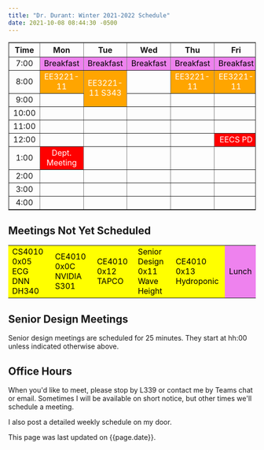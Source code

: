 ```yaml
---
title: "Dr. Durant: Winter 2021-2022 Schedule"
date: 2021-10-08 08:44:30 -0500
---
```


<style type="text/css">
td        { text-align: center;                      }
td.am     { background-color: red;     color: white; }
td.ce4010 { background-color: yellow;  color: black; text-align: left; }
td.ee3221 { background-color: orange;  color: white; }
td.lunch  { background-color: violet;  color: black; }
</style>

<div align="center">
<table border>
<tr><th>Time</th>       <th>Mon</th>                        <th>Tue</th>                                        <th>Wed</th>                        <th>Thu</th>                        <th>Fri</th>                        </tr>
<tr><td>7:00</td>       <td class="lunch">Breakfast</td>    <td class="lunch">Breakfast</td>                    <td class="lunch">Breakfast</td>    <td class="lunch">Breakfast</td>    <td class="lunch">Breakfast</td>    </tr>
<tr><td>8:00</td>       <td class="ee3221">EE3221-11</td>   <td class="ee3221" rowspan="2">EE3221-11 S343</td>  <td>&nbsp;</td>                     <td class="ee3221">EE3221-11</td>   <td class="ee3221">EE3221-11</td>   </tr>
<tr><td>9:00</td>       <td>&nbsp;</td>                                                                         <td>&nbsp;</td>                     <td>&nbsp;</td>                     <td>&nbsp;</td>                     </tr>
<tr><td>10:00</td>      <td>&nbsp;</td>                     <td>&nbsp;</td>                                     <td>&nbsp;</td>                     <td>&nbsp;</td>                     <td>&nbsp;</td>                     </tr>
<tr><td>11:00</td>      <td>&nbsp;</td>                     <td>&nbsp;</td>                                     <td>&nbsp;</td>                     <td>&nbsp;</td>                     <td>&nbsp;</td>                     </tr>
<tr><td>12:00</td>      <td>&nbsp;</td>                     <td>&nbsp;</td>                                     <td>&nbsp;</td>                     <td>&nbsp;</td>                     <td class="am">EECS PD</td>         </tr>
<tr><td>1:00</td>       <td class="am">Dept. Meeting</td>   <td>&nbsp;</td>                                     <td>&nbsp;</td>                     <td>&nbsp;</td>                     <td>&nbsp;</td>                     </tr>
<tr><td>2:00</td>       <td>&nbsp;</td>                     <td>&nbsp;</td>                                     <td>&nbsp;</td>                     <td>&nbsp;</td>                     <td>&nbsp;</td>                     </tr>
<tr><td>3:00</td>       <td>&nbsp;</td>                     <td>&nbsp;</td>                                     <td>&nbsp;</td>                     <td>&nbsp;</td>                     <td>&nbsp;</td>                     </tr>
<tr><td>4:00</td>       <td>&nbsp;</td>                     <td>&nbsp;</td>                                     <td>&nbsp;</td>                     <td>&nbsp;</td>                     <td>&nbsp;</td>                     </tr>
</table>
</div>

## Meetings Not Yet Scheduled
<table><tr>
<td class="ce4010">CS4010 0x05 ECG DNN DH340</td>
<td class="ce4010">CE4010 0x0C NVIDIA S301</td>
<td class="ce4010">CE4010 0x12 TAPCO</td>
<td class="ce4010">Senior Design 0x11 Wave Height</td>
<td class="ce4010">CE4010 0x13 Hydroponic</td>
<td class="lunch">Lunch</td>
</tr></table>

## Senior Design Meetings

Senior design meetings are scheduled for 25 minutes. They start at hh:00 unless indicated otherwise above.

## Office Hours

When you'd like to meet, please stop by L339 or contact me by Teams chat or email. Sometimes I will be available on short notice, but other times we'll schedule a meeting.

I also post a detailed weekly schedule on my door.

This page was last updated on {{page.date}}.
